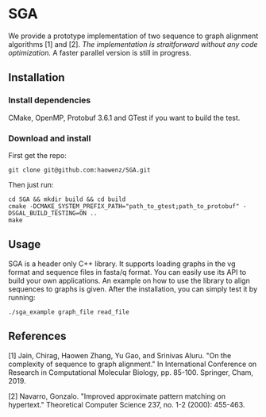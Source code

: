 # SGA
We provide a prototype implementation of two sequence to graph alignment algorithms [1] and [2]. *The implementation is straitforward without any code optimization.* A faster parallel version is still in progress.

## Installation

### Install dependencies
CMake, OpenMP, Protobuf 3.6.1 and GTest if you want to build the test.

### Download and install
First get the repo:
```
git clone git@github.com:haowenz/SGA.git
```
Then just run:
```
cd SGA && mkdir build && cd build
cmake -DCMAKE_SYSTEM_PREFIX_PATH="path_to_gtest;path_to_protobuf" -DSGAL_BUILD_TESTING=ON ..
make
```

## Usage
SGA is a header only C++ library. It supports loading graphs in the vg format and sequence files in fasta/q format. You can easily use its API to build your own applications. An example on how to use the library to align sequences to graphs is given. After the installation, you can simply test it by running:
```
./sga_example graph_file read_file
```

## References
[1] Jain, Chirag, Haowen Zhang, Yu Gao, and Srinivas Aluru. "On the complexity of sequence to graph alignment." In International Conference on Research in Computational Molecular Biology, pp. 85-100. Springer, Cham, 2019.

[2] Navarro, Gonzalo. "Improved approximate pattern matching on hypertext." Theoretical Computer Science 237, no. 1-2 (2000): 455-463.
